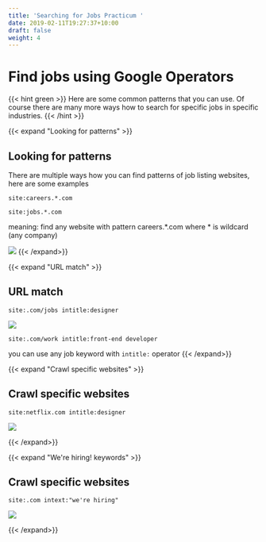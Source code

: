 ```yaml
---
title: 'Searching for Jobs Practicum '
date: 2019-02-11T19:27:37+10:00
draft: false
weight: 4
---
```


# Find jobs using Google Operators



{{< hint green >}}
Here are some common patterns that you can use. Of course there are many more ways how to search for specific jobs in specific industries.
{{< /hint >}}

{{< expand "Looking for patterns" >}}
## Looking for patterns

There are multiple ways how you can find patterns of job listing websites, here are some examples

`site:careers.*.com`

`site:jobs.*.com`

meaning: find any website with pattern careers.*.com where * is wildcard (any company)


![](/2020-04-28-18-02-15.png)
{{< /expand>}}

{{< expand "URL match" >}}
## URL match
`site:.com/jobs intitle:designer`

![](/2020-04-28-19-19-23.png)

`site:.com/work intitle:front-end developer`

you can use any job keyword with `intitle:` operator
{{< /expand>}}

{{< expand "Crawl specific websites" >}}
## Crawl specific websites

`site:netflix.com intitle:designer`

![](/2020-04-28-19-23-43.png)

{{< /expand>}}

{{< expand "We're hiring! keywords" >}}
## Crawl specific websites

`site:.com intext:"we're hiring"`

![](/2020-04-28-19-26-16.png)

{{< /expand>}}